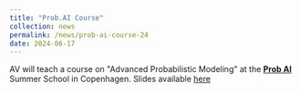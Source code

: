 ```yaml
---
title: "Prob.AI Course"
collection: news
permalink: /news/prob-ai-course-24
date: 2024-06-17
---
```

AV will teach a course on "Advanced Probabilistic Modeling" at the <a href="https://nordic.probabilistic.ai/"><b>Prob AI</b></a> Summer School in Copenhagen. Slides available <a href="https://github.com/probabilisticai/nordic-probai-2024/tree/main/day4">here</a>